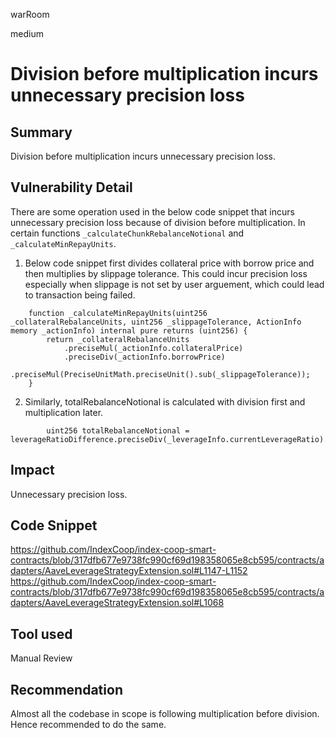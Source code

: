 warRoom

medium

# Division before multiplication incurs unnecessary precision loss

## Summary
Division before multiplication incurs unnecessary precision loss. 

## Vulnerability Detail
There are some operation used in the below code snippet that incurs unnecessary precision loss because of division before multiplication. 
In certain functions `_calculateChunkRebalanceNotional` and `_calculateMinRepayUnits`. 
1. Below code snippet first divides collateral price with borrow price and then multiplies by slippage tolerance. This could incur precision loss especially when slippage is not set by user arguement, which could lead to transaction being failed.
```solidity
    function _calculateMinRepayUnits(uint256 _collateralRebalanceUnits, uint256 _slippageTolerance, ActionInfo memory _actionInfo) internal pure returns (uint256) {
        return _collateralRebalanceUnits
            .preciseMul(_actionInfo.collateralPrice)
            .preciseDiv(_actionInfo.borrowPrice)
            .preciseMul(PreciseUnitMath.preciseUnit().sub(_slippageTolerance));
    }
```

2. Similarly, totalRebalanceNotional is calculated with division first and multiplication later. 
```solidity
        uint256 totalRebalanceNotional = leverageRatioDifference.preciseDiv(_leverageInfo.currentLeverageRatio).preciseMul(_leverageInfo.action.collateralBalance);

```


## Impact
Unnecessary precision loss. 

## Code Snippet
https://github.com/IndexCoop/index-coop-smart-contracts/blob/317dfb677e9738fc990cf69d198358065e8cb595/contracts/adapters/AaveLeverageStrategyExtension.sol#L1147-L1152
https://github.com/IndexCoop/index-coop-smart-contracts/blob/317dfb677e9738fc990cf69d198358065e8cb595/contracts/adapters/AaveLeverageStrategyExtension.sol#L1068

## Tool used

Manual Review

## Recommendation
Almost all the codebase in scope is following multiplication before division. Hence recommended  to do the same.  